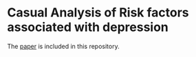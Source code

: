 # Casual Analysis of Risk factors associated with depression
The [paper](https://github.com/18barbers2/causal-analysis-depression-nhanes/blob/main/CSINFO_Project.pdf) is included in this repository.

